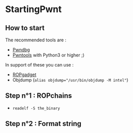 # StartingPwnt

## How to start

The recommended tools are :

* [Pwndbg](https://github.com/pwndbg/pwndbg)
* [Pwntools](https://github.com/Gallopsled/pwntools) with Python3 or higher ;)

In support of these you can use :

* [ROPgadget](https://github.com/JonathanSalwan/ROPgadget)
* Objdump (`alias objdump="/usr/bin/objdump -M intel"`)

## Step n°1 : ROPchains

* `readelf -S the_binary`

## Step n°2 : Format string

